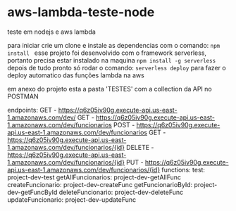 # aws-lambda-teste-node
teste em nodejs e aws lambda

para iniciar crie um clone e instale as dependencias com o comando: ```npm install ```
esse projeto foi desenvolvido com o framework serverless, portanto precisa estar instalado na maquina ```npm install -g serverless```
depois de tudo pronto só rodar o comando: ```serverless deploy``` para fazer o deploy automatico das funções lambda na aws 

em anexo do projeto esta a pasta 'TESTES' com a collection da API no POSTMAN

endpoints:
  GET - https://q6z05iv90g.execute-api.us-east-1.amazonaws.com/dev/
  GET - https://q6z05iv90g.execute-api.us-east-1.amazonaws.com/dev/funcionarios
  POST - https://q6z05iv90g.execute-api.us-east-1.amazonaws.com/dev/funcionarios
  GET - https://q6z05iv90g.execute-api.us-east-1.amazonaws.com/dev/funcionarios/{id}
  DELETE - https://q6z05iv90g.execute-api.us-east-1.amazonaws.com/dev/funcionarios/{id}
  PUT - https://q6z05iv90g.execute-api.us-east-1.amazonaws.com/dev/funcionarios/{id}
functions:
  test: project-dev-test 
  getAllFuncionarios: project-dev-getAllFunc 
  createFuncionario: project-dev-createFunc 
  getFuncionarioById: project-dev-getFuncById
  deleteFuncionario: project-dev-deleteFunc
  updateFuncionario: project-dev-updateFunc
